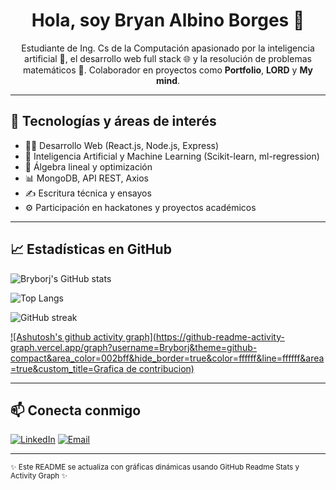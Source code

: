 <h1 align="center">Hola, soy Bryan Albino Borges 👋</h1>

<p align="center">
  Estudiante de Ing. Cs de la Computación apasionado por la inteligencia artificial 🤖, el desarrollo web full stack 🌐 y la resolución de problemas matemáticos 📐. 
  Colaborador en proyectos como <strong>Portfolio</strong>, <strong>LORD</strong> y <strong>My mind</strong>.
</p>

---

## 🚀 Tecnologías y áreas de interés

- 👨‍💻 Desarrollo Web (React.js, Node.js, Express)
- 🧠 Inteligencia Artificial y Machine Learning (Scikit-learn, ml-regression)
- 🧮 Álgebra lineal y optimización
- 📊 MongoDB, API REST, Axios
- ✍️ Escritura técnica y ensayos
- ⚙️ Participación en hackatones y proyectos académicos

---

## 📈 Estadísticas en GitHub

<!-- Gráfica de estadísticas -->
![Bryborj's GitHub stats](https://github-readme-stats.vercel.app/api?username=Bryborj&show_icons=true&theme=radical)

<!-- Lenguajes más usados -->
![Top Langs](https://github-readme-stats.vercel.app/api/top-langs/?username=Bryborj&layout=compact&theme=radical)

<!-- Actividad diaria -->
![GitHub streak](https://streak-stats.demolab.com?user=Bryborj&theme=radical&hide_border=true)

<!-- Contribuciones mensuales -->
[![Ashutosh's github activity graph](https://github-readme-activity-graph.vercel.app/graph?username=Bryborj&theme=github-compact&area_color=002bff&hide_border=true&color=ffffff&line=ffffff&area=true&custom_title=Grafica de contribucion)](https://github.com/ashutosh00710/github-readme-activity-graph)

---

## 📫 Conecta conmigo

[![LinkedIn](https://img.shields.io/badge/LinkedIn-blue?style=flat&logo=linkedin&labelColor=blue)](https://www.linkedin.com/in/brybor-sh)
[![Email](https://img.shields.io/badge/Email-none-blue)](mailto:none)

---

<sup>✨ Este README se actualiza con gráficas dinámicas usando GitHub Readme Stats y Activity Graph ✨</sup>

